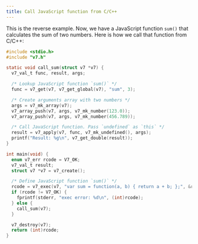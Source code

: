 ```yaml
---
title: Call JavaScript function from C/C++
---
```


This is the reverse example. Now, we have a JavaScript function `sum()` that calculates the sum of two numbers. Here is how we call that function from C/C++:

```c
#include <stdio.h>
#include "v7.h"

static void call_sum(struct v7 *v7) {
  v7_val_t func, result, args;

  /* Lookup JavaScript function `sum()` */
  func = v7_get(v7, v7_get_global(v7), "sum", 3);

  /* Create arguments array with two numbers */
  args = v7_mk_array(v7);
  v7_array_push(v7, args, v7_mk_number(123.0));
  v7_array_push(v7, args, v7_mk_number(456.789));

  /* Call JavaScript function. Pass `undefined` as `this` */
  result = v7_apply(v7, func, v7_mk_undefined(), args);
  printf("Result: %g\n", v7_get_double(result));
}

int main(void) {
  enum v7_err rcode = V7_OK;
  v7_val_t result;
  struct v7 *v7 = v7_create();

  /* Define JavaScript function `sum()` */
  rcode = v7_exec(v7, "var sum = function(a, b) { return a + b; };", &result);
  if (rcode != V7_OK) {
    fprintf(stderr, "exec error: %d\n", (int)rcode);
  } else {
    call_sum(v7);
  }

  v7_destroy(v7);
  return (int)rcode;
}
```
